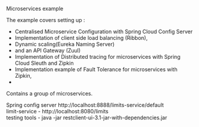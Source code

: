 Microservices example

The example covers setting up :
<ul>
  <li>Centralised Microservice Configuration with Spring Cloud Config Server</li>
  <li>Implementation of client side load balancing (Ribbon), <li>Dynamic scaling(Eureka Naming Server) </li> <li>and an API Gateway (Zuul)</li>
  <li>Implementation of Distributed tracing for microservices with Spring Cloud Sleuth and Zipkin</li>
 <li>Implementation example of Fault Tolerance for microservices with Zipkin,<li>
</ul>


Contains a group of microservices.   <br>

Spring config server  http://localhost:8888/limits-service/default  <br>
limit-service    -   http://localhost:8080/limits                    <br>
testing tools   - java -jar restclient-ui-3.1-jar-with-dependencies.jar  <br>


 
